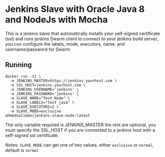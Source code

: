 # Jenkins Slave with Oracle Java 8 and NodeJs with Mocha

This is a jenkins slave that automatically installs your self-signed certificate (ssl) and runs jenkins Swarm client to connect to your jenkins build server, you con configure the labels, mode, executors, name, and username/password for Swarm

## Running

```
docker run -ti \
  -e JENKINS_MASTER=https://jenkins.yourhost.com \
  -e SSL_HOST=jenkins.yourhost.com \
  -e JENKINS_USERNAME='jenkins' \
  -e JENKINS_PASSWORD='jenkins' \
  -e SLAVE_NAME="Test Node" \
  -e SLAVE_LABELS="test java" \
  -e SLAVE_EXECUTORS=2 \
  -e SLAVE_MODE=exclusive 
ahmedsoliman/jenkins-slave-node:latest
```

The only variable required is JENKINS_MASTER the rest are optional, you must specify the SSL_HOST if you are connected to a jenkins host with a self-signed ssl certificate.

Notes: `SLAVE_MODE` can get one of two values, either `exclusive` or `normal`, default is `normal`
